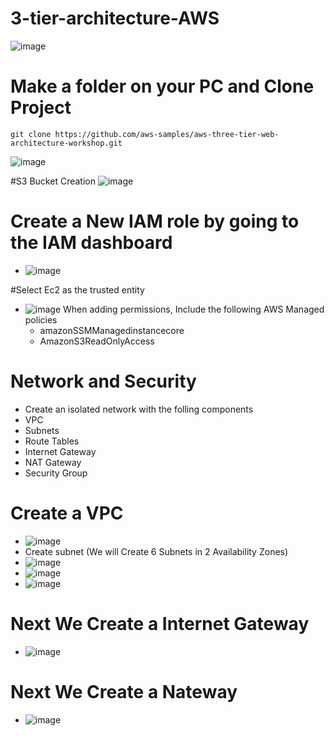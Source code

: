 # 3-tier-architecture-AWS

![image](https://github.com/rogerbarrow/3-tier-architecture-AWS/assets/46138186/c67faf5b-bc24-485c-aea8-4b1c7afdfb27)
# Make a folder on your PC and Clone Project
``` 
git clone https://github.com/aws-samples/aws-three-tier-web-architecture-workshop.git

```
![image](https://github.com/rogerbarrow/3-tier-architecture-AWS/assets/46138186/de005163-0735-47da-8bd5-4700dd98e113)

#S3 Bucket Creation
![image](https://github.com/rogerbarrow/3-tier-architecture-AWS/assets/46138186/9a37efaf-c5bd-4273-aabb-bd0e73bd3afa)
# Create a New IAM role by going to the IAM dashboard
* ![image](https://github.com/rogerbarrow/3-tier-architecture-AWS/assets/46138186/3023e0a2-6154-4195-886b-b3aefa7aab91)

#Select Ec2 as the trusted entity
* ![image](https://github.com/rogerbarrow/3-tier-architecture-AWS/assets/46138186/cc982460-aaed-4104-b011-d560785f93d7)
   When adding permissions, Include the following AWS Managed policies
  * amazonSSMManagedinstancecore
  * AmazonS3ReadOnlyAccess
# Network and Security
* Create an isolated network with the folling components
* VPC
* Subnets
* Route Tables
* Internet Gateway
* NAT Gateway
* Security Group
# Create a VPC
* ![image](https://github.com/rogerbarrow/3-tier-architecture-AWS/assets/46138186/505bd9b8-82a3-4668-b42b-499aa8bd8d2b)
* Create subnet (We will Create 6 Subnets in 2 Availability Zones)
* ![image](https://github.com/rogerbarrow/3-tier-architecture-AWS/assets/46138186/4eefaa5d-1a49-4ce2-9d68-6473784676cf)
* ![image](https://github.com/rogerbarrow/3-tier-architecture-AWS/assets/46138186/27b49be6-e070-4924-9c26-442a0243687e)
* ![image](https://github.com/rogerbarrow/3-tier-architecture-AWS/assets/46138186/99c1611e-0c67-4ba2-882f-603d6a6012a6)
# Next We Create a Internet Gateway
 * ![image](https://github.com/rogerbarrow/3-tier-architecture-AWS/assets/46138186/90de7f4f-6e9e-4997-9a1a-ef62941124a0)
# Next We Create a Nateway
 * ![image](https://github.com/rogerbarrow/3-tier-architecture-AWS/assets/46138186/0776fabc-b3e7-489f-8ad9-ded86444665d)





